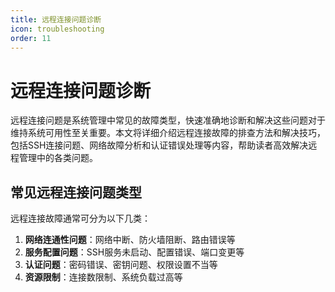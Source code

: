```yaml
---
title: 远程连接问题诊断
icon: troubleshooting
order: 11
---
```


# 远程连接问题诊断

远程连接问题是系统管理中常见的故障类型，快速准确地诊断和解决这些问题对于维持系统可用性至关重要。本文将详细介绍远程连接故障的排查方法和解决技巧，包括SSH连接问题、网络故障分析和认证错误处理等内容，帮助读者高效解决远程管理中的各类问题。

## 常见远程连接问题类型

远程连接故障通常可分为以下几类：

1. **网络连通性问题**：网络中断、防火墙阻断、路由错误等
2. **服务配置问题**：SSH服务未启动、配置错误、端口变更等
3. **认证问题**：密码错误、密钥问题、权限设置不当等
4. **资源限制**：连接数限制、系统负载过高等
